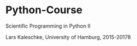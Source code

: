 # Python-Course

Scientific Programming in Python II

Lars Kaleschke, University of Hamburg, 2015-20178
